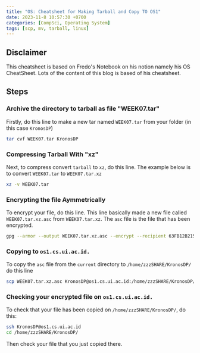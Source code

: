 ```yaml
---
title: "OS: Cheatsheet for Making Tarball and Copy TO OS1"
date: 2023-11-8 10:57:30 +0700
categories: [CompSci, Operating System]
tags: [scp, mv, tarball, linux]
---
```


## Disclaimer
This cheatsheet is based on Fredo's Notebook on his notion namely his OS CheatSheet. Lots of the content of this blog is based of his cheatsheet.

## Steps
### Archive the directory to tarball as file "WEEK07.tar"
Firstly, do this line to make a new tar named `WEEK07.tar` from your folder (in this case `KronosDP`)

```bash
tar cvf WEEK07.tar KronosDP
```

### Compressing Tarball With "xz"
Next, to compress convert `tarball` to `xz`, do this line. The example below is to convert `WEEK07.tar` to `WEEK07.tar.xz`
```bash
xz -v WEEK07.tar
```

### Encrypting the file Aymmetrically
To encrypt your file, do this line. This line basically made a new file called `WEEK07.tar.xz.asc` from `WEEK07.tar.xz`. The `asc` file is the file that has been encrypted.

```bash
gpg --armor --output WEEK07.tar.xz.asc --encrypt --recipient 63FB12B215403B20 --recipient 9872F455A8A21061 WEEK07.tar.xz
```

### Copying to  `os1.cs.ui.ac.id.`
To copy the `asc` file from the `current` directory to `/home/zzzSHARE/KronosDP/` do this line

```bash
scp WEEK07.tar.xz.asc KronosDP@os1.cs.ui.ac.id:/home/zzzSHARE/KronosDP/
```

### Checking your encrypted file on `os1.cs.ui.ac.id.`
To check that your file has been copied on `/home/zzzSHARE/KronosDP/`, do this:

```bash
ssh KronosDP@os1.cs.ui.ac.id
cd /home/zzzSHARE/KronosDP/
```
Then check your file that you just copied there.